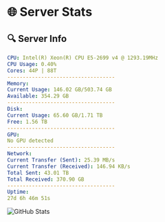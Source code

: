 # 🌐 Server Stats
## 🔍 Server Info
```yaml
CPU: Intel(R) Xeon(R) CPU E5-2699 v4 @ 1293.19MHz
CPU Usage: 0.40%
Cores: 44P | 88T
-----------------------------------
Memory:
Current Usage: 146.02 GB/503.74 GB
Available: 354.29 GB
-----------------------------------
Disk:
Current Usage: 65.60 GB/1.71 TB
Free: 1.56 TB
-----------------------------------
GPU:
No GPU detected
-----------------------------------
Network:
Current Transfer (Sent): 25.39 MB/s
Current Transfer (Received): 146.94 KB/s
Total Sent: 43.01 TB
Total Received: 370.90 GB
-----------------------------------
Uptime:
27d 6h 46m 51s
```
![GitHub Stats](https://img.shields.io/badge/Updated-2025-04-04_04:09:40-blue)
